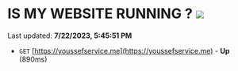 # IS MY WEBSITE RUNNING ? [![](https://img.shields.io/static/v1?label=Sponsor&message=%E2%9D%A4&logo=GitHub&color=%23fe8e86)](https://github.com/sponsors/<username>)

Last updated: **7/22/2023, 5:45:51 PM**

- `GET` [https://youssefservice.me](https://youssefservice.me) - **Up** (890ms)
